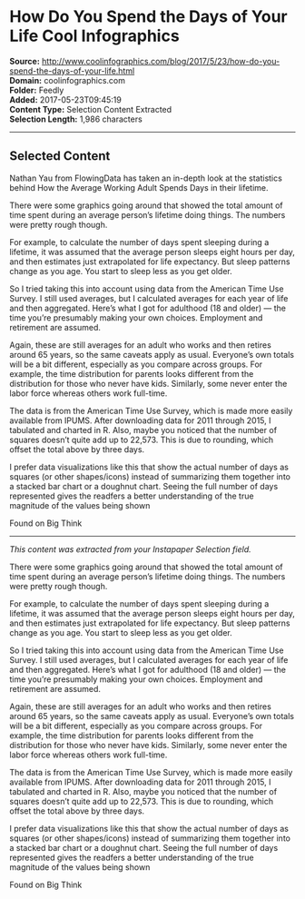 # How Do You Spend the Days of Your Life Cool Infographics

**Source:** http://www.coolinfographics.com/blog/2017/5/23/how-do-you-spend-the-days-of-your-life.html  
**Domain:** coolinfographics.com  
**Folder:** Feedly  
**Added:** 2017-05-23T09:45:19  
**Content Type:** Selection Content Extracted  
**Selection Length:** 1,986 characters  


---

## Selected Content

Nathan Yau from FlowingData has taken an in-depth look at the statistics behind How the Average Working Adult Spends Days in their lifetime.

There were some graphics going around that showed the total amount of time spent during an average person’s lifetime doing things. The numbers were pretty rough though.

For example, to calculate the number of days spent sleeping during a lifetime, it was assumed that the average person sleeps eight hours per day, and then estimates just extrapolated for life expectancy. But sleep patterns change as you age. You start to sleep less as you get older.

So I tried taking this into account using data from the American Time Use Survey. I still used averages, but I calculated averages for each year of life and then aggregated. Here’s what I got for adulthood (18 and older) — the time you’re presumably making your own choices. Employment and retirement are assumed.

Again, these are still averages for an adult who works and then retires around 65 years, so the same caveats apply as usual. Everyone’s own totals will be a bit different, especially as you compare across groups. For example, the time distribution for parents looks different from the distribution for those who never have kids. Similarly, some never enter the labor force whereas others work full-time.

The data is from the American Time Use Survey, which is made more easily available from IPUMS. After downloading data for 2011 through 2015, I tabulated and charted in R. Also, maybe you noticed that the number of squares doesn’t quite add up to 22,573. This is due to rounding, which offset the total above by three days.

I prefer data visualizations like this that show the actual number of days as squares (or other shapes/icons) instead of summarizing them together into a stacked bar chart or a doughnut chart. Seeing the full number of days represented gives the readfers a better understanding of the true magnitude of the values being shown

Found on Big Think

---

*This content was extracted from your Instapaper Selection field.*

There were some graphics going around that showed the total amount of time spent during an average person’s lifetime doing things. The numbers were pretty rough though.

For example, to calculate the number of days spent sleeping during a lifetime, it was assumed that the average person sleeps eight hours per day, and then estimates just extrapolated for life expectancy. But sleep patterns change as you age. You start to sleep less as you get older.

So I tried taking this into account using data from the American Time Use Survey. I still used averages, but I calculated averages for each year of life and then aggregated. Here’s what I got for adulthood (18 and older) — the time you’re presumably making your own choices. Employment and retirement are assumed.

Again, these are still averages for an adult who works and then retires around 65 years, so the same caveats apply as usual. Everyone’s own totals will be a bit different, especially as you compare across groups. For example, the time distribution for parents looks different from the distribution for those who never have kids. Similarly, some never enter the labor force whereas others work full-time.

The data is from the American Time Use Survey, which is made more easily available from IPUMS. After downloading data for 2011 through 2015, I tabulated and charted in R. Also, maybe you noticed that the number of squares doesn’t quite add up to 22,573. This is due to rounding, which offset the total above by three days.

I prefer data visualizations like this that show the actual number of days as squares (or other shapes/icons) instead of summarizing them together into a stacked bar chart or a doughnut chart. Seeing the full number of days represented gives the readfers a better understanding of the true magnitude of the values being shown

Found on Big Think
